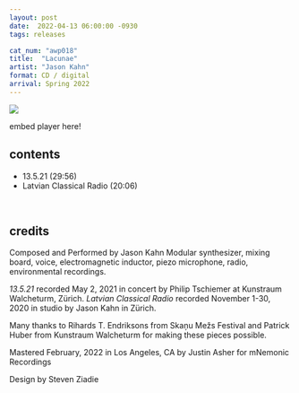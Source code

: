 ```yaml
---
layout: post
date:  2022-04-13 06:00:00 -0930
tags: releases

cat_num: "awp018"
title:  "Lacunae"
artist: "Jason Kahn"
format: CD / digital
arrival: Spring 2022
---
```



![](https://awavepress.com/assets/awo018_Bandcamp.jpg)

embed player here!

## contents

* 13.5.21 (29:56)
* Latvian Classical Radio (20:06)

<br/>

## credits
Composed and Performed by Jason Kahn
Modular synthesizer, mixing board, voice, electromagnetic inductor, piezo microphone, radio, environmental recordings.

*13.5.21* recorded May 2, 2021 in concert by Philip Tschiemer at Kunstraum Walcheturm, Zürich.
*Latvian Classical Radio* recorded November 1-30, 2020 in studio by Jason Kahn in Zürich.

Many thanks to Rihards T. Endriksons from Skaņu Mežs Festival and Patrick Huber from Kunstraum Walcheturm for making these pieces possible.

Mastered February, 2022 in Los Angeles, CA by Justin Asher for mNemonic Recordings

Design by Steven Ziadie
